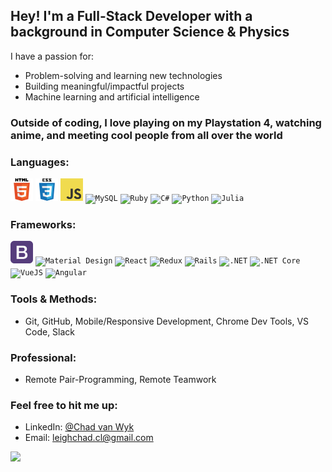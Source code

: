 ## Hey! I'm a Full-Stack Developer with a background in Computer Science & Physics

I have a passion for: 
- Problem-solving and learning new technologies
- Building meaningful/impactful projects
- Machine learning and artificial intelligence

### Outside of coding, I love playing on my Playstation 4, watching anime, and meeting cool people from all over the world

### Languages: 

<code><img height="36" title="HTML" src="https://raw.githubusercontent.com/github/explore/80688e429a7d4ef2fca1e82350fe8e3517d3494d/topics/html/html.png"></code>
<code><img height="36" title="CSS" src="https://raw.githubusercontent.com/github/explore/80688e429a7d4ef2fca1e82350fe8e3517d3494d/topics/css/css.png"></code>
<code><img height="36" title="JavaScript" src="https://github.com/voodootikigod/logo.js/blob/master/js.png"></code>
<code><img height="36" title="MySQL" src="https://www.pngfind.com/pngs/m/74-744138_mysql-logo-png-mysql-transparent-png.png"></code>
<code><img height="36" title="Ruby" src="https://image.flaticon.com/icons/png/512/919/919842.png"></code>
<code><img height="36" title="C#" src="https://encrypted-tbn0.gstatic.com/images?q=tbn:ANd9GcSqr69NWHWkz0m3fUROprd8L_RIqn306MUEzw&usqp=CAU"></code>
<code><img height="36" title="Python" src="https://seeklogo.com/images/P/python-logo-A32636CAA3-seeklogo.com.png"></code>
<code><img height="36" title="Julia" src="https://upload.wikimedia.org/wikipedia/commons/thumb/1/1f/Julia_Programming_Language_Logo.svg/1280px-Julia_Programming_Language_Logo.svg.png"></code>

### Frameworks:
<code><img height="36" title="Bootstrap" src="https://raw.githubusercontent.com/github/explore/80688e429a7d4ef2fca1e82350fe8e3517d3494d/topics/bootstrap/bootstrap.png"></code>
<code><img height="36" title="Material Design" src="https://seeklogo.com/images/M/material-design-logo-8BAFEFE50B-seeklogo.com.png"></code>
<code><img height="36" title="React" src="https://github.com/react-icons/react-icons/blob/master/react-icons.svg"></code>
<code><img height="36" title="Redux" src="https://raw.githubusercontent.com/reduxjs/redux/master/logo/logo.png"></code>
<code><img height="36" title="Rails" src="https://cdn3.iconfinder.com/data/icons/popular-services-brands-vol-2/512/ruby-on-rails-512.png"></code> 
<code><img height="36" title=".NET" src="https://seeklogo.com/images/M/microsoft-net-framework-logo-B9BA1A3DA1-seeklogo.com.png"></code>
<code><img height="36" title=".NET Core" src="https://upload.wikimedia.org/wikipedia/commons/thumb/e/ee/.NET_Core_Logo.svg/768px-.NET_Core_Logo.svg.png"></code>
<code><img height="36" title="VueJS" src="https://seeklogo.com/images/V/vuejs-logo-17D586B587-seeklogo.com.png"></code>
<code><img height="36" title="Angular" src="https://cdn.worldvectorlogo.com/logos/angular-icon-1.svg"></code>

### Tools & Methods: 

- Git, GitHub, Mobile/Responsive Development, Chrome Dev Tools, VS Code, Slack

### Professional: 
- Remote Pair-Programming, Remote Teamwork

### Feel free to hit me up:
- LinkedIn: [@Chad van Wyk](https://www.linkedin.com/in/chad-eligh-van-wyk/)
- Email: leighchad.cl@gmail.com
 
 <img align="left" src="https://github-readme-stats.vercel.app/api/?username=El-Potato-Slayer&show_icons=true&hide_border=true" />
 

